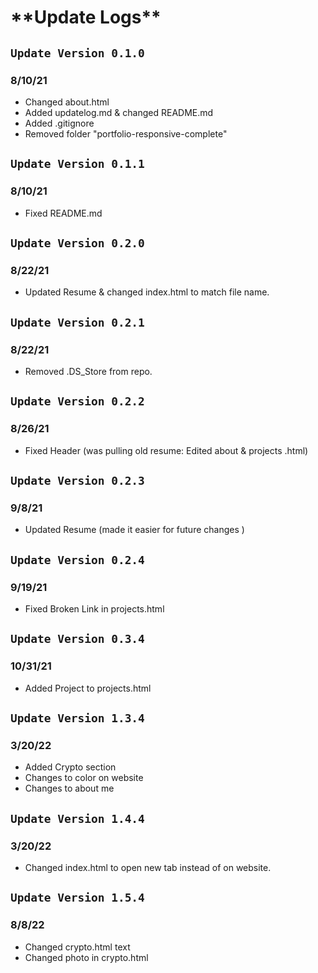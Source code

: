 # \***\*Update Logs\*\***

## `Update Version 0.1.0`

### 8/10/21

- Changed about.html
- Added updatelog.md & changed README.md
- Added .gitignore
- Removed folder "portfolio-responsive-complete"

## `Update Version 0.1.1`

### 8/10/21

- Fixed README.md

## `Update Version 0.2.0`

### 8/22/21

- Updated Resume & changed index.html to match file name.

## `Update Version 0.2.1`

### 8/22/21

- Removed .DS_Store from repo.

## `Update Version 0.2.2`

### 8/26/21

- Fixed Header (was pulling old resume: Edited about & projects .html)

## `Update Version 0.2.3`

### 9/8/21

- Updated Resume (made it easier for future changes )

## `Update Version 0.2.4`

### 9/19/21

- Fixed Broken Link in projects.html

## `Update Version 0.3.4`

### 10/31/21

- Added Project to projects.html

## `Update Version 1.3.4`

### 3/20/22

- Added Crypto section
- Changes to color on website
- Changes to about me

## `Update Version 1.4.4`

### 3/20/22

- Changed index.html to open new tab instead of on website.

## `Update Version 1.5.4`

### 8/8/22

- Changed crypto.html text
- Changed photo in crypto.html
